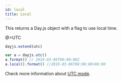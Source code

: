 ```yaml
---
id: local
title: Local
---
```


This returns a Day.js object with a flag to use local time.

@>UTC

```js
dayjs.extend(utc)

var a = dayjs.utc()
a.format() // 2019-03-06T00:00:00Z
a.local().format() //2019-03-06T08:00:00+08:00
```

Check more information about [UTC mode](../parse/utc).

